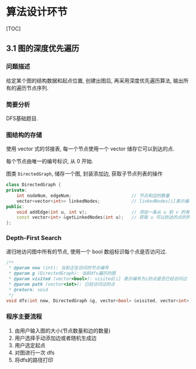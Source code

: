 # 算法设计环节

[TOC]

## 3.1 图的深度优先遍历

### 问题描述

给定某个图的结构数据和起点位置, 创建出图后, 再采用深度优先遍历算法, 输出所有的遍历节点序列.

### 简要分析

DFS基础题目. 

### 图结构的存储

使用 vector 式的邻接表, 每一个节点使用一个 vector 储存它可以到达的点.

每个节点由唯一的编号标识, 从 0 开始.

图类 `DirectedGraph`, 储存一个图, 封装添加边, 获取子节点列表的操作

```C++
class DirectedGraph {
private:
    int nodeNum, edgeNum;                       // 节点和边的数量
    vector<vector<int>> linkedNodes;            // linkedNodes[i]表示编号为i点节点可以到达的点
public:
    void addEdge(int u, int v);                 // 添加一条从 u 到 v 的有向边   
    const vector<int> &getLinkedNodes(int u);   // 获取 u 可以到达的点的列表
};
```

### Depth-First Search

递归地访问图中所有的节点, 使用一个 bool 数组标识每个点是否访问过.

```C++
/**
 * @param now (int): 当前正在访问的节点编号
 * @param g (DirectedGraph): 当前dfs遍历的图
 * @param visited (vector<bool>): visited[i] 表示编号为i的点是否已经访问过
 * @param path (vector<int>): 已经访问过的点
 * @return: void
 */
void dfs(int now, DirectedGraph &g, vector<bool> &visited, vector<int> &path);
```

### 程序主要流程

1. 由用户输入图的大小(节点数量和边的数量)
2. 用户选择手动添加边或者随机生成边
3. 用户选定起点
4. 对图进行一次 dfs
5. 将dfs的路径打印